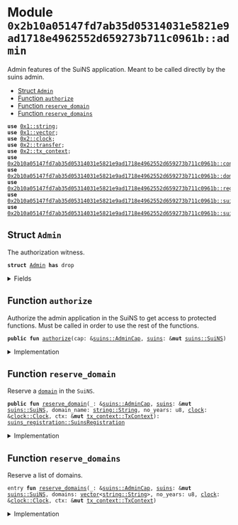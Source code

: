
<a name="0x2b10a05147fd7ab35d05314031e5821e9ad1718e4962552d659273b711c0961b_admin"></a>

# Module `0x2b10a05147fd7ab35d05314031e5821e9ad1718e4962552d659273b711c0961b::admin`

Admin features of the SuiNS application. Meant to be called directly
by the suins admin.


-  [Struct `Admin`](#0x2b10a05147fd7ab35d05314031e5821e9ad1718e4962552d659273b711c0961b_admin_Admin)
-  [Function `authorize`](#0x2b10a05147fd7ab35d05314031e5821e9ad1718e4962552d659273b711c0961b_admin_authorize)
-  [Function `reserve_domain`](#0x2b10a05147fd7ab35d05314031e5821e9ad1718e4962552d659273b711c0961b_admin_reserve_domain)
-  [Function `reserve_domains`](#0x2b10a05147fd7ab35d05314031e5821e9ad1718e4962552d659273b711c0961b_admin_reserve_domains)


<pre><code><b>use</b> <a href="dependencies/move-stdlib/string.md#0x1_string">0x1::string</a>;
<b>use</b> <a href="dependencies/move-stdlib/vector.md#0x1_vector">0x1::vector</a>;
<b>use</b> <a href="dependencies/sui-framework/clock.md#0x2_clock">0x2::clock</a>;
<b>use</b> <a href="dependencies/sui-framework/transfer.md#0x2_transfer">0x2::transfer</a>;
<b>use</b> <a href="dependencies/sui-framework/tx_context.md#0x2_tx_context">0x2::tx_context</a>;
<b>use</b> <a href="config.md#0x2b10a05147fd7ab35d05314031e5821e9ad1718e4962552d659273b711c0961b_config">0x2b10a05147fd7ab35d05314031e5821e9ad1718e4962552d659273b711c0961b::config</a>;
<b>use</b> <a href="domain.md#0x2b10a05147fd7ab35d05314031e5821e9ad1718e4962552d659273b711c0961b_domain">0x2b10a05147fd7ab35d05314031e5821e9ad1718e4962552d659273b711c0961b::domain</a>;
<b>use</b> <a href="registry.md#0x2b10a05147fd7ab35d05314031e5821e9ad1718e4962552d659273b711c0961b_registry">0x2b10a05147fd7ab35d05314031e5821e9ad1718e4962552d659273b711c0961b::registry</a>;
<b>use</b> <a href="suins.md#0x2b10a05147fd7ab35d05314031e5821e9ad1718e4962552d659273b711c0961b_suins">0x2b10a05147fd7ab35d05314031e5821e9ad1718e4962552d659273b711c0961b::suins</a>;
<b>use</b> <a href="suins_registration.md#0x2b10a05147fd7ab35d05314031e5821e9ad1718e4962552d659273b711c0961b_suins_registration">0x2b10a05147fd7ab35d05314031e5821e9ad1718e4962552d659273b711c0961b::suins_registration</a>;
</code></pre>



<a name="0x2b10a05147fd7ab35d05314031e5821e9ad1718e4962552d659273b711c0961b_admin_Admin"></a>

## Struct `Admin`

The authorization witness.


<pre><code><b>struct</b> <a href="admin.md#0x2b10a05147fd7ab35d05314031e5821e9ad1718e4962552d659273b711c0961b_admin_Admin">Admin</a> <b>has</b> drop
</code></pre>



<details>
<summary>Fields</summary>


<dl>
<dt>
<code>dummy_field: bool</code>
</dt>
<dd>

</dd>
</dl>


</details>

<a name="0x2b10a05147fd7ab35d05314031e5821e9ad1718e4962552d659273b711c0961b_admin_authorize"></a>

## Function `authorize`

Authorize the admin application in the SuiNS to get access
to protected functions. Must be called in order to use the rest
of the functions.


<pre><code><b>public</b> <b>fun</b> <a href="admin.md#0x2b10a05147fd7ab35d05314031e5821e9ad1718e4962552d659273b711c0961b_admin_authorize">authorize</a>(cap: &<a href="suins.md#0x2b10a05147fd7ab35d05314031e5821e9ad1718e4962552d659273b711c0961b_suins_AdminCap">suins::AdminCap</a>, <a href="suins.md#0x2b10a05147fd7ab35d05314031e5821e9ad1718e4962552d659273b711c0961b_suins">suins</a>: &<b>mut</b> <a href="suins.md#0x2b10a05147fd7ab35d05314031e5821e9ad1718e4962552d659273b711c0961b_suins_SuiNS">suins::SuiNS</a>)
</code></pre>



<details>
<summary>Implementation</summary>


<pre><code><b>public</b> <b>fun</b> <a href="admin.md#0x2b10a05147fd7ab35d05314031e5821e9ad1718e4962552d659273b711c0961b_admin_authorize">authorize</a>(cap: &AdminCap, <a href="suins.md#0x2b10a05147fd7ab35d05314031e5821e9ad1718e4962552d659273b711c0961b_suins">suins</a>: &<b>mut</b> SuiNS) {
    <a href="suins.md#0x2b10a05147fd7ab35d05314031e5821e9ad1718e4962552d659273b711c0961b_suins_authorize_app">suins::authorize_app</a>&lt;<a href="admin.md#0x2b10a05147fd7ab35d05314031e5821e9ad1718e4962552d659273b711c0961b_admin_Admin">Admin</a>&gt;(cap, <a href="suins.md#0x2b10a05147fd7ab35d05314031e5821e9ad1718e4962552d659273b711c0961b_suins">suins</a>)
}
</code></pre>



</details>

<a name="0x2b10a05147fd7ab35d05314031e5821e9ad1718e4962552d659273b711c0961b_admin_reserve_domain"></a>

## Function `reserve_domain`

Reserve a <code><a href="domain.md#0x2b10a05147fd7ab35d05314031e5821e9ad1718e4962552d659273b711c0961b_domain">domain</a></code> in the <code>SuiNS</code>.


<pre><code><b>public</b> <b>fun</b> <a href="admin.md#0x2b10a05147fd7ab35d05314031e5821e9ad1718e4962552d659273b711c0961b_admin_reserve_domain">reserve_domain</a>(_: &<a href="suins.md#0x2b10a05147fd7ab35d05314031e5821e9ad1718e4962552d659273b711c0961b_suins_AdminCap">suins::AdminCap</a>, <a href="suins.md#0x2b10a05147fd7ab35d05314031e5821e9ad1718e4962552d659273b711c0961b_suins">suins</a>: &<b>mut</b> <a href="suins.md#0x2b10a05147fd7ab35d05314031e5821e9ad1718e4962552d659273b711c0961b_suins_SuiNS">suins::SuiNS</a>, domain_name: <a href="dependencies/move-stdlib/string.md#0x1_string_String">string::String</a>, no_years: u8, <a href="dependencies/sui-framework/clock.md#0x2_clock">clock</a>: &<a href="dependencies/sui-framework/clock.md#0x2_clock_Clock">clock::Clock</a>, ctx: &<b>mut</b> <a href="dependencies/sui-framework/tx_context.md#0x2_tx_context_TxContext">tx_context::TxContext</a>): <a href="suins_registration.md#0x2b10a05147fd7ab35d05314031e5821e9ad1718e4962552d659273b711c0961b_suins_registration_SuinsRegistration">suins_registration::SuinsRegistration</a>
</code></pre>



<details>
<summary>Implementation</summary>


<pre><code><b>public</b> <b>fun</b> <a href="admin.md#0x2b10a05147fd7ab35d05314031e5821e9ad1718e4962552d659273b711c0961b_admin_reserve_domain">reserve_domain</a>(
    _: &AdminCap,
    <a href="suins.md#0x2b10a05147fd7ab35d05314031e5821e9ad1718e4962552d659273b711c0961b_suins">suins</a>: &<b>mut</b> SuiNS,
    domain_name: String,
    no_years: u8,
    <a href="dependencies/sui-framework/clock.md#0x2_clock">clock</a>: &Clock,
    ctx: &<b>mut</b> TxContext
): SuinsRegistration {
    <b>let</b> <a href="domain.md#0x2b10a05147fd7ab35d05314031e5821e9ad1718e4962552d659273b711c0961b_domain">domain</a> = <a href="domain.md#0x2b10a05147fd7ab35d05314031e5821e9ad1718e4962552d659273b711c0961b_domain_new">domain::new</a>(domain_name);
    <a href="config.md#0x2b10a05147fd7ab35d05314031e5821e9ad1718e4962552d659273b711c0961b_config_assert_valid_user_registerable_domain">config::assert_valid_user_registerable_domain</a>(&<a href="domain.md#0x2b10a05147fd7ab35d05314031e5821e9ad1718e4962552d659273b711c0961b_domain">domain</a>);
    <b>let</b> <a href="registry.md#0x2b10a05147fd7ab35d05314031e5821e9ad1718e4962552d659273b711c0961b_registry">registry</a> = <a href="suins.md#0x2b10a05147fd7ab35d05314031e5821e9ad1718e4962552d659273b711c0961b_suins_app_registry_mut">suins::app_registry_mut</a>&lt;<a href="admin.md#0x2b10a05147fd7ab35d05314031e5821e9ad1718e4962552d659273b711c0961b_admin_Admin">Admin</a>, Registry&gt;(<a href="admin.md#0x2b10a05147fd7ab35d05314031e5821e9ad1718e4962552d659273b711c0961b_admin_Admin">Admin</a> {}, <a href="suins.md#0x2b10a05147fd7ab35d05314031e5821e9ad1718e4962552d659273b711c0961b_suins">suins</a>);
    <a href="registry.md#0x2b10a05147fd7ab35d05314031e5821e9ad1718e4962552d659273b711c0961b_registry">registry</a>.add_record(<a href="domain.md#0x2b10a05147fd7ab35d05314031e5821e9ad1718e4962552d659273b711c0961b_domain">domain</a>, no_years, <a href="dependencies/sui-framework/clock.md#0x2_clock">clock</a>, ctx)
}
</code></pre>



</details>

<a name="0x2b10a05147fd7ab35d05314031e5821e9ad1718e4962552d659273b711c0961b_admin_reserve_domains"></a>

## Function `reserve_domains`

Reserve a list of domains.


<pre><code>entry <b>fun</b> <a href="admin.md#0x2b10a05147fd7ab35d05314031e5821e9ad1718e4962552d659273b711c0961b_admin_reserve_domains">reserve_domains</a>(_: &<a href="suins.md#0x2b10a05147fd7ab35d05314031e5821e9ad1718e4962552d659273b711c0961b_suins_AdminCap">suins::AdminCap</a>, <a href="suins.md#0x2b10a05147fd7ab35d05314031e5821e9ad1718e4962552d659273b711c0961b_suins">suins</a>: &<b>mut</b> <a href="suins.md#0x2b10a05147fd7ab35d05314031e5821e9ad1718e4962552d659273b711c0961b_suins_SuiNS">suins::SuiNS</a>, domains: <a href="dependencies/move-stdlib/vector.md#0x1_vector">vector</a>&lt;<a href="dependencies/move-stdlib/string.md#0x1_string_String">string::String</a>&gt;, no_years: u8, <a href="dependencies/sui-framework/clock.md#0x2_clock">clock</a>: &<a href="dependencies/sui-framework/clock.md#0x2_clock_Clock">clock::Clock</a>, ctx: &<b>mut</b> <a href="dependencies/sui-framework/tx_context.md#0x2_tx_context_TxContext">tx_context::TxContext</a>)
</code></pre>



<details>
<summary>Implementation</summary>


<pre><code>entry <b>fun</b> <a href="admin.md#0x2b10a05147fd7ab35d05314031e5821e9ad1718e4962552d659273b711c0961b_admin_reserve_domains">reserve_domains</a>(
    _: &AdminCap,
    <a href="suins.md#0x2b10a05147fd7ab35d05314031e5821e9ad1718e4962552d659273b711c0961b_suins">suins</a>: &<b>mut</b> SuiNS,
    <b>mut</b> domains: <a href="dependencies/move-stdlib/vector.md#0x1_vector">vector</a>&lt;String&gt;,
    no_years: u8,
    <a href="dependencies/sui-framework/clock.md#0x2_clock">clock</a>: &Clock,
    ctx: &<b>mut</b> TxContext
) {
    <b>let</b> sender = sender(ctx);
    <b>let</b> <a href="registry.md#0x2b10a05147fd7ab35d05314031e5821e9ad1718e4962552d659273b711c0961b_registry">registry</a> = <a href="suins.md#0x2b10a05147fd7ab35d05314031e5821e9ad1718e4962552d659273b711c0961b_suins_app_registry_mut">suins::app_registry_mut</a>&lt;<a href="admin.md#0x2b10a05147fd7ab35d05314031e5821e9ad1718e4962552d659273b711c0961b_admin_Admin">Admin</a>, Registry&gt;(<a href="admin.md#0x2b10a05147fd7ab35d05314031e5821e9ad1718e4962552d659273b711c0961b_admin_Admin">Admin</a> {}, <a href="suins.md#0x2b10a05147fd7ab35d05314031e5821e9ad1718e4962552d659273b711c0961b_suins">suins</a>);
    <b>while</b> (!domains.is_empty()) {
        <b>let</b> <a href="domain.md#0x2b10a05147fd7ab35d05314031e5821e9ad1718e4962552d659273b711c0961b_domain">domain</a> = <a href="domain.md#0x2b10a05147fd7ab35d05314031e5821e9ad1718e4962552d659273b711c0961b_domain_new">domain::new</a>(domains.pop_back());
        <a href="config.md#0x2b10a05147fd7ab35d05314031e5821e9ad1718e4962552d659273b711c0961b_config_assert_valid_user_registerable_domain">config::assert_valid_user_registerable_domain</a>(&<a href="domain.md#0x2b10a05147fd7ab35d05314031e5821e9ad1718e4962552d659273b711c0961b_domain">domain</a>);
        <b>let</b> nft = <a href="registry.md#0x2b10a05147fd7ab35d05314031e5821e9ad1718e4962552d659273b711c0961b_registry">registry</a>.add_record(<a href="domain.md#0x2b10a05147fd7ab35d05314031e5821e9ad1718e4962552d659273b711c0961b_domain">domain</a>, no_years, <a href="dependencies/sui-framework/clock.md#0x2_clock">clock</a>, ctx);
        sui::transfer::public_transfer(nft, sender);
    };
}
</code></pre>



</details>
